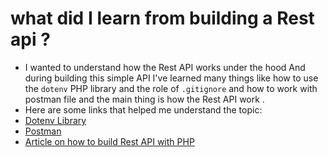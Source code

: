 # what did I learn from building a Rest api ?

- I wanted to understand how the Rest API works under the hood And during building this simple API I've learned many things like how to use the `dotenv` PHP library and  the role of `.gitignore` and how to work with postman file and the main thing is how the Rest API work .
- Here are some links that helped me understand the topic:
- [Dotenv Library](https://github.com/vlucas/phpdotenv)
- [Postman](https://learning.postman.com/docs/getting-started/introduction/)
- [Article on how to build Rest API with PHP](https://developer.okta.com/blog/2019/03/08/simple-rest-api-php#create-the-php-project-skeleton-for-your-rest-api)